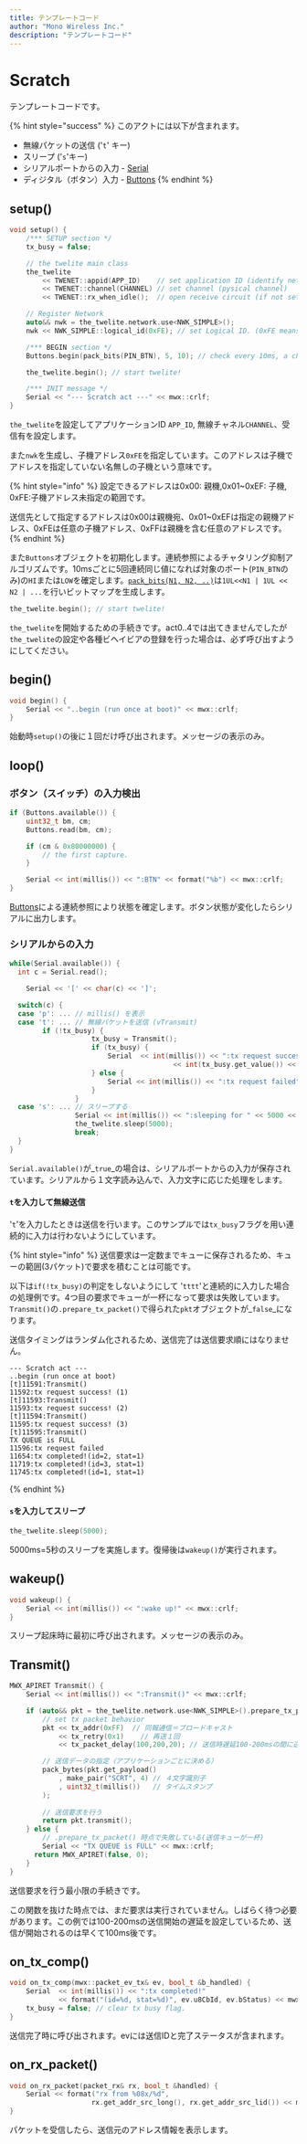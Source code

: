 ```yaml
---
title: テンプレートコード
author: "Mono Wireless Inc."
description: "テンプレートコード"
---
```

# Scratch

テンプレートコードです。

{% hint style="success" %}
このアクトには以下が含まれます。

* 無線パケットの送信 ('`t`' キー)
* スリープ ('`s`'キー)
* シリアルポートからの入力 - [Serial](../api-reference/classes/twe-stream/#read)
* ディジタル（ボタン）入力 - [Buttons](../api-reference/predefined\_objs/buttons.md)
{% endhint %}

## setup()

```cpp
void setup() {
	/*** SETUP section */
	tx_busy = false;

	// the twelite main class
	the_twelite
		<< TWENET::appid(APP_ID)    // set application ID (identify network group)
		<< TWENET::channel(CHANNEL) // set channel (pysical channel)
		<< TWENET::rx_when_idle();  // open receive circuit (if not set, it can't listen packts from others)

	// Register Network
	auto&& nwk = the_twelite.network.use<NWK_SIMPLE>();
	nwk	<< NWK_SIMPLE::logical_id(0xFE); // set Logical ID. (0xFE means a child device with no ID)

	/*** BEGIN section */
	Buttons.begin(pack_bits(PIN_BTN), 5, 10); // check every 10ms, a change is reported by 5 consequent values.

	the_twelite.begin(); // start twelite!

	/*** INIT message */
	Serial << "--- Scratch act ---" << mwx::crlf;
}
```

`the_twelite`を設定してアプリケーションID `APP_ID`, 無線チャネル`CHANNEL`、受信有を設定します。

また`nwk`を生成し、子機アドレス`0xFE`を指定しています。このアドレスは子機でアドレスを指定していない名無しの子機という意味です。

{% hint style="info" %}
設定できるアドレスは0x00: 親機,0x01\~0xEF: 子機, 0xFE:子機アドレス未指定の範囲です。

送信先として指定するアドレスは0x00は親機宛、0x01\~0xEFは指定の親機アドレス、0xFEは任意の子機アドレス、0xFFは親機を含む任意のアドレスです。
{% endhint %}

また`Buttons`オブジェクトを初期化します。連続参照によるチャタリング抑制アルゴリズムです。10msごとに5回連続同じ値になれば対象のポート(`PIN_BTN`のみ)の`HI`または`LOW`を確定します。[`pack_bits(N1, N2, ..)`](../api-reference/funcs/utility/pack\_bits.md)は`1UL<<N1 | 1UL << N2 | ...`を行いビットマップを生成します。



```cpp
the_twelite.begin(); // start twelite!
```

`the_twelite`を開始するための手続きです。act0..4では出てきませんでしたが`the_twelite`の設定や各種ビヘイビアの登録を行った場合は、必ず呼び出すようにしてください。



## begin()

```cpp
void begin() {
	Serial << "..begin (run once at boot)" << mwx::crlf;
}
```

始動時`setup()`の後に１回だけ呼び出されます。メッセージの表示のみ。



## loop()

### ボタン（スイッチ）の入力検出

```cpp
if (Buttons.available()) {
	uint32_t bm, cm;
	Buttons.read(bm, cm);

	if (cm & 0x80000000) {
		// the first capture.
	}

	Serial << int(millis()) << ":BTN" << format("%b") << mwx::crlf;
}
```

[Buttons](../api-reference/predefined\_objs/buttons.md)による連続参照により状態を確定します。ボタン状態が変化したらシリアルに出力します。



### シリアルからの入力

```cpp
while(Serial.available()) {
  int c = Serial.read();

	Serial << '[' << char(c) << ']';

  switch(c) {
  case 'p': ... // millis() を表示
  case 't': ... // 無線パケットを送信 (vTransmit)
        if (!tx_busy) {
					tx_busy = Transmit();
					if (tx_busy) {
						Serial  << int(millis()) << ":tx request success! (" 
										<< int(tx_busy.get_value()) << ')' << mwx::crlf;
 					} else {
						Serial << int(millis()) << ":tx request failed" << mwx::crlf;;
					}
				}
  case 's': ... // スリープする
				Serial << int(millis()) << ":sleeping for " << 5000 << "ms" << mwx::crlf << mwx::flush;
				the_twelite.sleep(5000);
				break;
  }
}
```

`Serial.available()`が_`true`_の場合は、シリアルポートからの入力が保存されています。シリアルから１文字読み込んで、入力文字に応じた処理をします。



#### `t`を入力して無線送信

'`t`'を入力したときは送信を行います。このサンプルでは`tx_busy`フラグを用い連続的に入力は行わないようにしています。

{% hint style="info" %}
送信要求は一定数までキューに保存されるため、キューの範囲(3パケット)で要求を積むことは可能です。

以下は`if(!tx_busy)`の判定をしないようにして '`tttt`'と連続的に入力した場合の処理例です。4つ目の要求でキューが一杯になって要求は失敗しています。`Transmit()`の`.prepare_tx_packet()`で得られた`pkt`オブジェクトが_`false`_になります。

送信タイミングはランダム化されるため、送信完了は送信要求順にはなりません。

```
--- Scratch act ---
..begin (run once at boot)
[t]11591:Transmit()
11592:tx request success! (1)
[t]11593:Transmit()
11593:tx request success! (2)
[t]11594:Transmit()
11595:tx request success! (3)
[t]11595:Transmit()
TX QUEUE is FULL
11596:tx request failed
11654:tx completed!(id=2, stat=1)
11719:tx completed!(id=3, stat=1)
11745:tx completed!(id=1, stat=1)
```
{% endhint %}



#### `s`を入力してスリープ

```cpp
the_twelite.sleep(5000);
```

5000ms=5秒のスリープを実施します。復帰後は`wakeup()`が実行されます。



## wakeup()

```cpp
void wakeup() {
	Serial << int(millis()) << ":wake up!" << mwx::crlf;
}
```

スリープ起床時に最初に呼び出されます。メッセージの表示のみ。



## Transmit()

```cpp
MWX_APIRET Transmit() {
	Serial << int(millis()) << ":Transmit()" << mwx::crlf;

	if (auto&& pkt = the_twelite.network.use<NWK_SIMPLE>().prepare_tx_packet()) {
		// set tx packet behavior
		pkt << tx_addr(0xFF)  // 同報通信＝ブロードキャスト
			<< tx_retry(0x1)    // 再送１回
			<< tx_packet_delay(100,200,20); // 送信時遅延100-200msの間に送信、再送間隔20ms

		// 送信データの指定（アプリケーションごとに決める）
		pack_bytes(pkt.get_payload()
			, make_pair("SCRT", 4) // ４文字識別子
			, uint32_t(millis())   // タイムスタンプ
		);
		
		// 送信要求を行う
		return pkt.transmit(); 
	} else {
		// .prepare_tx_packet() 時点で失敗している(送信キューが一杯)
		Serial << "TX QUEUE is FULL" << mwx::crlf;
	  return MWX_APIRET(false, 0);
	}
}
```

送信要求を行う最小限の手続きです。

この関数を抜けた時点では、まだ要求は実行されていません。しばらく待つ必要があります。この例では100-200msの送信開始の遅延を設定しているため、送信が開始されるのは早くて100ms後です。



## on\_tx\_comp()

```cpp
void on_tx_comp(mwx::packet_ev_tx& ev, bool_t &b_handled) {
	Serial 	<< int(millis()) << ":tx completed!"
			<< format("(id=%d, stat=%d)", ev.u8CbId, ev.bStatus) << mwx::crlf;
	tx_busy = false; // clear tx busy flag.
}
```

送信完了時に呼び出されます。evには送信IDと完了ステータスが含まれます。



## on\_rx\_packet()

```cpp
void on_rx_packet(packet_rx& rx, bool_t &handled) {
	Serial << format("rx from %08x/%d", 
					rx.get_addr_src_long(), rx.get_addr_src_lid()) << mwx::crlf;
}
```

パケットを受信したら、送信元のアドレス情報を表示します。







